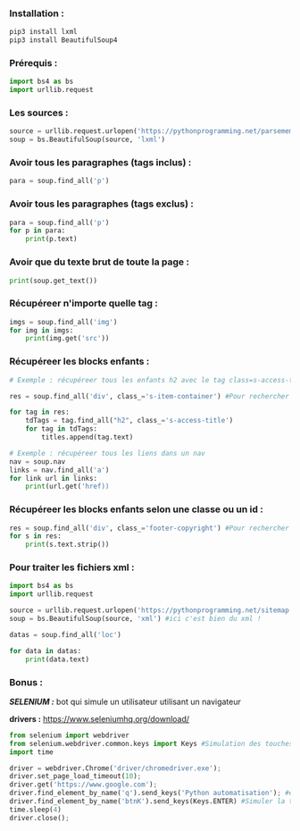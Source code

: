 ### Installation :
```py
pip3 install lxml
pip3 install BeautifulSoup4
```
### Prérequis :
```py
import bs4 as bs
import urllib.request
```

### Les sources : 
```py
source = urllib.request.urlopen('https://pythonprogramming.net/parsememcparseface/').read()
soup = bs.BeautifulSoup(source, 'lxml')
```

### Avoir tous les paragraphes (tags inclus) :
```py
para = soup.find_all('p')
```

### Avoir tous les paragraphes (tags exclus) :
```py
para = soup.find_all('p')
for p in para:
    print(p.text)
```

### Avoir que du texte brut de toute la page :
```py
print(soup.get_text())
```

### Récupéreer n'importe quelle tag :
```py
imgs = soup.find_all('img')
for img in imgs:
    print(img.get('src'))
```

### Récupéreer les blocks enfants :
```py
# Exemple : récupéreer tous les enfants h2 avec le tag class=s-access-title de chaque parent div avec le tag class=s-item-container

res = soup.find_all('div', class_='s-item-container') #Pour rechercher un id alors remplacer class_ par id

for tag in res:
    tdTags = tag.find_all("h2", class_='s-access-title')
    for tag in tdTags:
        titles.append(tag.text)
```

```py
# Exemple : récupéreer tous les liens dans un nav
nav = soup.nav
links = nav.find_all('a')
for link url in links:
    print(url.get('href))
```

### Récupéreer les blocks enfants selon une classe ou un id :
```py
res = soup.find_all('div', class_='footer-copyright') #Pour rechercher un id alors remplacer class_ par id 
for s in res:
    print(s.text.strip())
```


### Pour traiter les fichiers xml :
```py
import bs4 as bs
import urllib.request

source = urllib.request.urlopen('https://pythonprogramming.net/sitemap.xml').read()
soup = bs.BeautifulSoup(source, 'xml') #ici c'est bien du xml !

datas = soup.find_all('loc')

for data in datas:
    print(data.text)
```

### Bonus :
***SELENIUM :*** bot qui simule un utilisateur utilisant un navigateur

**drivers :** https://www.seleniumhq.org/download/

```py
from selenium import webdriver
from selenium.webdriver.common.keys import Keys #Simulation des touches clavier
import time 

driver = webdriver.Chrome('driver/chromedriver.exe');
driver.set_page_load_timeout(10);
driver.get('https://www.google.com');
driver.find_element_by_name('q').send_keys('Python automatisation'); #ecire sur un input avec un name="q"
driver.find_element_by_name('btnK').send_keys(Keys.ENTER) #Simuler la touche ENTER
time.sleep(4)
driver.close();
```
